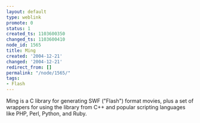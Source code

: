 ```yaml
---
layout: default
type: weblink
promote: 0
status: 1
created_ts: 1103600350
changed_ts: 1103600410
node_id: 1565
title: Ming
created: '2004-12-21'
changed: '2004-12-21'
redirect_from: []
permalink: "/node/1565/"
tags:
- Flash
---
```

Ming is a C library for generating SWF ("Flash") format movies, plus a set of wrappers for using the library from C++ and popular scripting languages like PHP, Perl, Python, and Ruby.
